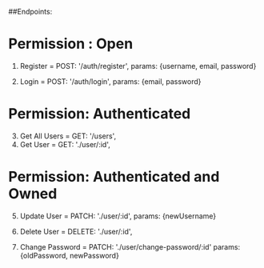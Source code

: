 ##Endpoints:

# Permission : Open

1. Register = POST: '/auth/register',
   params: {username, email, password}

2. Login = POST: '/auth/login',
   params: {email, password}

# Permission: Authenticated

3. Get All Users = GET: '/users',
4. Get User = GET: './user/:id',

# Permission: Authenticated and Owned

5. Update User = PATCH: './user/:id',
   params: {newUsername}

6. Delete User = DELETE: './user/:id',

7. Change Password = PATCH: './user/change-password/:id'
   params: {oldPassword, newPassword}
